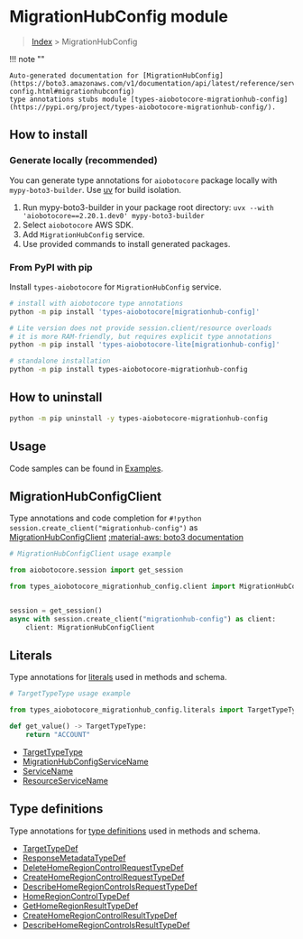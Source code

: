 # MigrationHubConfig module

> [Index](../README.md) > MigrationHubConfig


!!! note ""

    Auto-generated documentation for [MigrationHubConfig](https://boto3.amazonaws.com/v1/documentation/api/latest/reference/services/migrationhub-config.html#migrationhubconfig)
    type annotations stubs module [types-aiobotocore-migrationhub-config](https://pypi.org/project/types-aiobotocore-migrationhub-config/).

## How to install

### Generate locally (recommended)

You can generate type annotations for `aiobotocore` package locally with `mypy-boto3-builder`.
Use [uv](https://docs.astral.sh/uv/getting-started/installation/) for build isolation.

1. Run mypy-boto3-builder in your package root directory: `uvx --with 'aiobotocore==2.20.1.dev0' mypy-boto3-builder`
1. Select `aiobotocore` AWS SDK.
1. Add `MigrationHubConfig` service.
1. Use provided commands to install generated packages.



### From PyPI with pip

Install `types-aiobotocore` for `MigrationHubConfig` service.

```bash
# install with aiobotocore type annotations
python -m pip install 'types-aiobotocore[migrationhub-config]'

# Lite version does not provide session.client/resource overloads
# it is more RAM-friendly, but requires explicit type annotations
python -m pip install 'types-aiobotocore-lite[migrationhub-config]'

# standalone installation
python -m pip install types-aiobotocore-migrationhub-config
```



## How to uninstall

```bash
python -m pip uninstall -y types-aiobotocore-migrationhub-config
```

## Usage

Code samples can be found in [Examples](./usage.md).

## MigrationHubConfigClient

Type annotations and code completion for  `#!python session.create_client("migrationhub-config")` as [MigrationHubConfigClient](./client.md)
[:material-aws: boto3 documentation](https://boto3.amazonaws.com/v1/documentation/api/latest/reference/services/migrationhub-config.html#MigrationHubConfig.Client)

```python
# MigrationHubConfigClient usage example

from aiobotocore.session import get_session

from types_aiobotocore_migrationhub_config.client import MigrationHubConfigClient


session = get_session()
async with session.create_client("migrationhub-config") as client:
    client: MigrationHubConfigClient
```








## Literals

Type annotations for [literals](./literals.md) used in methods and schema.

```python
# TargetTypeType usage example

from types_aiobotocore_migrationhub_config.literals import TargetTypeType

def get_value() -> TargetTypeType:
    return "ACCOUNT"
```

- [TargetTypeType](./literals.md#targettypetype)
- [MigrationHubConfigServiceName](./literals.md#migrationhubconfigservicename)
- [ServiceName](./literals.md#servicename)
- [ResourceServiceName](./literals.md#resourceservicename)




## Type definitions

Type annotations for [type definitions](./type_defs.md) used in methods and schema.

- [TargetTypeDef](./type_defs.md#targettypedef)
- [ResponseMetadataTypeDef](./type_defs.md#responsemetadatatypedef)
- [DeleteHomeRegionControlRequestTypeDef](./type_defs.md#deletehomeregioncontrolrequesttypedef)
- [CreateHomeRegionControlRequestTypeDef](./type_defs.md#createhomeregioncontrolrequesttypedef)
- [DescribeHomeRegionControlsRequestTypeDef](./type_defs.md#describehomeregioncontrolsrequesttypedef)
- [HomeRegionControlTypeDef](./type_defs.md#homeregioncontroltypedef)
- [GetHomeRegionResultTypeDef](./type_defs.md#gethomeregionresulttypedef)
- [CreateHomeRegionControlResultTypeDef](./type_defs.md#createhomeregioncontrolresulttypedef)
- [DescribeHomeRegionControlsResultTypeDef](./type_defs.md#describehomeregioncontrolsresulttypedef)

